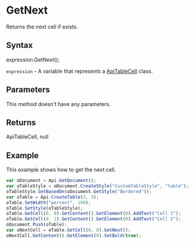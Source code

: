 # GetNext

Returns the next cell if exists.

## Syntax

expression.GetNext();

`expression` - A variable that represents a [ApiTableCell](../ApiTableCell.md) class.

## Parameters

This method doesn't have any parameters.

## Returns

ApiTableCell, null

## Example

This example shows how to get the next cell.

```javascript
var oDocument = Api.GetDocument();
var oTableStyle = oDocument.CreateStyle("CustomTableStyle", "table");
oTableStyle.SetBasedOn(oDocument.GetStyle("Bordered"));
var oTable = Api.CreateTable(3, 3);
oTable.SetWidth("percent", 100);
oTable.SetStyle(oTableStyle);
oTable.GetCell(0, 0).GetContent().GetElement(0).AddText("Cell 1");
oTable.GetCell(0, 1).GetContent().GetElement(0).AddText("Cell 2");
oDocument.Push(oTable);
var oNextCell = oTable.GetCell(0, 0).GetNext();
oNextCell.GetContent().GetElement(0).SetBold(true);
```
